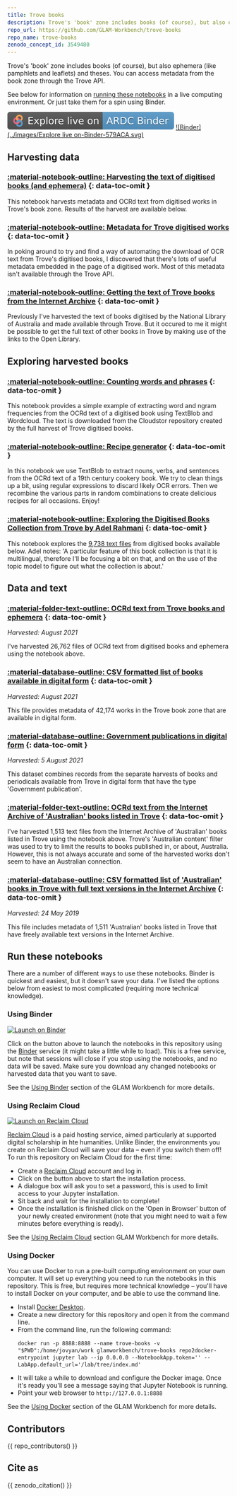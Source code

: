 ```yaml
---
title: Trove books
description: Trove's 'book' zone includes books (of course), but also ephemera (like pamphlets and leaflets) and theses. This repository helps you harvest and explore fulltext and metadata from Trove books.
repo_url: https://github.com/GLAM-Workbench/trove-books
repo_name: trove-books
zenodo_concept_id: 3549480
---
```


Trove's 'book' zone includes books (of course), but also ephemera (like pamphlets and leaflets) and theses. You can access metadata from the book zone through the Trove API.

See below for information on [running these notebooks](#run-these-notebooks) in a live computing environment. Or just take them for a spin using Binder.

[![ARDC Binder](../images/explore-live-on-ardc-binder.svg)](https://binderhub.rc.nectar.org.au/v2/gh/GLAM-Workbench/{{repo_name}}/HEAD?urlpath=lab/tree/index.md)
[![Binder](../images/Explore live on-Binder-579ACA.svg)](https://mybinder.org/v2/gh/GLAM-Workbench/{{repo_name}}/HEAD?urlpath=lab/tree/index.md)

## Harvesting data

### [:material-notebook-outline: Harvesting the text of digitised books (and ephemera)](harvesting-text-of-digitised-books.md) {: data-toc-omit }

This notebook harvests metadata and OCRd text from digitised works in Trove's book zone. Results of the harvest are available below.

### [:material-notebook-outline: Metadata for Trove digitised works](metadata-for-digital-works.md) {: data-toc-omit }

In poking around to try and find a way of automating the download of OCR text from Trove's digitised books, I discovered that there's lots of useful metadata embedded in the page of a digitised work. Most of this metadata isn't available through the Trove API.

### [:material-notebook-outline: Getting the text of Trove books from the Internet Archive](harvesting-text-from-books-in-ia.md) {: data-toc-omit }

Previously I've harvested the text of books digitised by the National Library of Australia and made available through Trove. But it occured to me it might be possible to get the full text of other books in Trove by making use of the links to the Open Library.

## Exploring harvested books

### [:material-notebook-outline: Counting words and phrases](counting-words-and-phrases.md) {: data-toc-omit }

This notebook provides a simple example of extracting word and ngram frequencies from the OCRd text of a digitised book using TextBlob and Wordcloud. The text is downloaded from the Cloudstor repository created by the full harvest of Trove digitised books.

### [:material-notebook-outline: Recipe generator](recipe-generator.md) {: data-toc-omit }

In this notebook we use TextBlob to extract nouns, verbs, and sentences from the OCRd text of a 19th century cookery book. We try to clean things up a bit, using regular expressions to discard likely OCR errors. Then we recombine the various parts in random combinations to create delicious recipes for all occasions. Enjoy!

### [:material-notebook-outline: Exploring the Digitised Books Collection from Trove by Adel Rahmani](exploring-digitised-books-adel-rahmani.md) {: data-toc-omit }

This notebook explores the [9,738 text files](https://glam-workbench.github.io/trove-books/#ocrd-text-from-trove-books-and-ephemera) from digitised books available below. Adel notes:
'A particular feature of this book collection is that it is multilingual, therefore I'll be focusing a bit on that, and on the use of the topic model to figure out what the collection is about.'

## Data and text

### [:material-folder-text-outline: OCRd text from Trove books and ephemera](ocrd-text-from-trove-books.md) {: data-toc-omit }

*Harvested: August 2021*

I've harvested 26,762 files of OCRd text from digitised books and ephemera using the notebook above.

### [:material-database-outline: CSV formatted list of books available in digital form](csv-books-in-digital-form.md) {: data-toc-omit }

*Harvested: August 2021*

This file provides metadata of 42,174 works in the Trove book zone that are available in digital form. 

### [:material-database-outline: Government publications in digital form](government-publications-in-digital-form.md) {: data-toc-omit }

*Harvested: 5 August 2021*

This dataset combines records from the separate harvests of books and periodicals available from Trove in digital form that have the type 'Government publication'.

### [:material-folder-text-outline: OCRd text from the Internet Archive of 'Australian' books listed in Trove](ocrd-text-from-ia.md) {: data-toc-omit }

I've harvested 1,513 text files from the Internet Archive of 'Australian' books listed in Trove using the notebook above. Trove's 'Australian content' filter was used to try to limit the results to books published in, or about, Australia. However, this is not always accurate and some of the harvested works don't seem to have an Australian connection.

### [:material-database-outline: CSV formatted list of 'Australian' books in Trove with full text versions in the Internet Archive](csv-australian-books-in-ia.md) {: data-toc-omit }

*Harvested: 24 May 2019*

This file includes metadata of 1,511 'Australian' books listed in Trove that have freely available text versions in the Internet Archive. 

## Run these notebooks

There are a number of different ways to use these notebooks. Binder is quickest and easiest, but it doesn't save your data. I've listed the options below from easiest to most complicated (requiring more technical knowledge).

### Using Binder

[![Launch on Binder](https://mybinder.org/badge_logo.svg)](https://mybinder.org/v2/gh/GLAM-Workbench/trove-books/master?urlpath=lab/tree/index.md)

Click on the button above to launch the notebooks in this repository using the [Binder](https://mybinder.org/) service (it might take a little while to load). This is a free service, but note that sessions will close if you stop using the notebooks, and no data will be saved. Make sure you download any changed notebooks or harvested data that you want to save.

See the [Using Binder](https://glam-workbench.net/using-binder/) section of the GLAM Workbench for more details.

### Using Reclaim Cloud

[![Launch on Reclaim Cloud](https://glam-workbench.github.io/images/launch-on-reclaim-cloud.svg)](https://app.my.reclaim.cloud/?manifest=https://raw.githubusercontent.com/GLAM-Workbench/trove-books/master/reclaim-manifest.jps)

[Reclaim Cloud](https://reclaim.cloud/) is a paid hosting service, aimed particularly at supported digital scholarship in hte humanities. Unlike Binder, the environments you create on Reclaim Cloud will save your data – even if you switch them off! To run this repository on Reclaim Cloud for the first time:

* Create a [Reclaim Cloud](https://reclaim.cloud/) account and log in.
* Click on the button above to start the installation process.
* A dialogue box will ask you to set a password, this is used to limit access to your Jupyter installation.
* Sit back and wait for the installation to complete!
* Once the installation is finished click on the 'Open in Browser' button of your newly created environment (note that you might need to wait a few minutes before everything is ready).

See the [Using Reclaim Cloud](https://glam-workbench.net/using-reclaim-cloud/) section GLAM Workbench for more details.

### Using Docker

You can use Docker to run a pre-built computing environment on your own computer. It will set up everything you need to run the notebooks in this repository. This is free, but requires more technical knowledge – you'll have to install Docker on your computer, and be able to use the command line.

* Install [Docker Desktop](https://docs.docker.com/get-docker/).
* Create a new directory for this repository and open it from the command line.
* From the command line, run the following command:  
  ```
  docker run -p 8888:8888 --name trove-books -v "$PWD":/home/jovyan/work glamworkbench/trove-books repo2docker-entrypoint jupyter lab --ip 0.0.0.0 --NotebookApp.token='' --LabApp.default_url='/lab/tree/index.md'
  ```
* It will take a while to download and configure the Docker image. Once it's ready you'll see a message saying that Jupyter Notebook is running.
* Point your web browser to `http://127.0.0.1:8888`

See the [Using Docker](https://glam-workbench.net/using-docker/) section of the GLAM Workbench for more details.

## Contributors

{{ repo_contributors() }}

## Cite as

{{ zenodo_citation() }}
